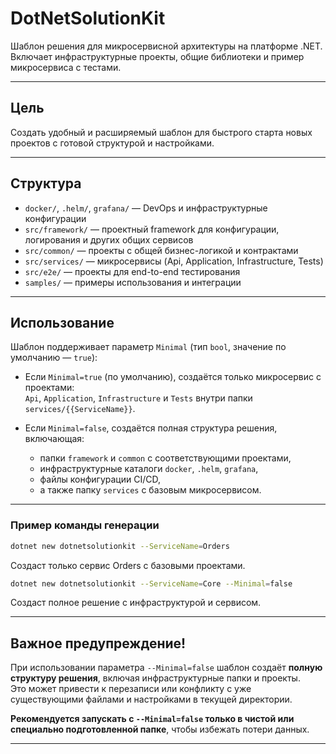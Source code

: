 # DotNetSolutionKit

Шаблон решения для микросервисной архитектуры на платформе .NET.  
Включает инфраструктурные проекты, общие библиотеки и пример микросервиса с тестами.

---

## Цель

Создать удобный и расширяемый шаблон для быстрого старта новых проектов с готовой структурой и настройками.

---

## Структура

* `docker/`, `.helm/`, `grafana/` — DevOps и инфраструктурные конфигурации
* `src/framework/` — проектный framework для конфигурации, логирования и других общих сервисов
* `src/common/` — проекты с общей бизнес-логикой и контрактами
* `src/services/` — микросервисы (Api, Application, Infrastructure, Tests)
* `src/e2e/` — проекты для end-to-end тестирования
* `samples/` — примеры использования и интеграции
---

## Использование

Шаблон поддерживает параметр `Minimal` (тип `bool`, значение по умолчанию — `true`):

- Если `Minimal=true` (по умолчанию), создаётся только микросервис с проектами:  
  `Api`, `Application`, `Infrastructure` и `Tests` внутри папки `services/{{ServiceName}}`.

- Если `Minimal=false`, создаётся полная структура решения, включающая:
    - папки `framework` и `common` с соответствующими проектами,
    - инфраструктурные каталоги `docker`, `.helm`, `grafana`,
    - файлы конфигурации CI/CD,
    - а также папку `services` с базовым микросервисом.

---

### Пример команды генерации

```bash
dotnet new dotnetsolutionkit --ServiceName=Orders
```
Создаст только сервис Orders с базовыми проектами.

```bash
dotnet new dotnetsolutionkit --ServiceName=Core --Minimal=false
```
Создаст полное решение с инфраструктурой и сервисом.

---

## Важное предупреждение!

При использовании параметра `--Minimal=false` шаблон создаёт **полную структуру решения**, включая инфраструктурные папки и проекты.  
Это может привести к перезаписи или конфликту с уже существующими файлами и настройками в текущей директории.

**Рекомендуется запускать с `--Minimal=false` только в чистой или специально подготовленной папке**, чтобы избежать потери данных.

---